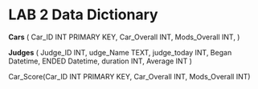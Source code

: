 # LAB 2 Data Dictionary

**Cars** (
Car_ID INT PRIMARY KEY,
Car_Overall INT,
Mods_Overall INT,
)

**Judges** (
Judge_ID INT,
udge_Name TEXT, 
judge_today INT, 
Began Datetime, 
ENDED Datetime, 
duration INT, 
Average INT
)

Car_Score(Car_ID INT PRIMARY KEY, Car_Overall INT, Mods_Overall INT)
